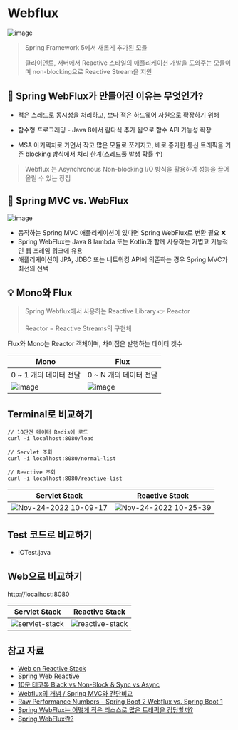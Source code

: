 # Webflux

![image](https://user-images.githubusercontent.com/47589936/204944548-d839f3f6-5a40-445e-a2ad-568395083d6a.png)


> Spring Framework 5에서 새롭게 추가된 모듈
>
> 클라이언트, 서버에서 Reactive 스타일의 애플리케이션 개발을 도와주는 모듈이며 non-blocking으로 Reactive Stream을 지원

## 🧩 Spring WebFlux가 만들어진 이유는 무엇인가?

- 적은 스레드로 동시성을 처리하고, 보다 적은 하드웨어 자원으로 확장하기 위해

- 함수형 프로그래밍 - Java 8에서 람다식 추가 됨으로 함수 API 가능성 확장

- MSA 아키텍처로 가면서 작고 많은 모듈로 쪼개지고, 배로 증가한 통신 트래픽을 기존 blocking 방식에서 처리 한계(스레드풀 발생 확률 ↑)

> Webflux 는 Asynchronous Non-blocking I/O 방식을 활용하여 성능을 끌어 올릴 수 있는 장점

## 🤔 Spring MVC vs. WebFlux

![image](https://user-images.githubusercontent.com/47589936/204944573-ba887df1-17d7-447a-b322-1121d3cf73af.png)

- 동작하는 Spring MVC 애플리케이션이 있다면 Spring WebFlux로 변환 필요 ❌
- Spring WebFlux는 Java 8 lambda 또는 Kotlin과 함께 사용하는 가볍고 기능적인 웹 프레임 워크에 유용
- 애플리케이션이 JPA, JDBC 또는 네트워킹 API에 의존하는 경우 Spring MVC가 최선의 선택

## 💡 Mono와 Flux

> Spring Webflux에서 사용하는 Reactive Library 👉 Reactor
>
> Reactor = Reactive Streams의 구현체

Flux와 Mono는 Reactor 객체이며, 차이점은 발행하는 데이터 갯수

| Mono            |Flux|
|-----------------|------|
| 0 ~ 1 개의 데이터 전달 |0 ~ N 개의 데이터 전달|
|![image](https://user-images.githubusercontent.com/47589936/204944587-a3043ae9-5bed-42d5-9be1-5a23b792de0b.png)|![image](https://user-images.githubusercontent.com/47589936/204944593-88ace0c5-3042-4d5b-948d-09c0b89513af.png)|

## Terminal로 비교하기

````shell
// 10만건 데이터 Redis에 로드
curl -i localhost:8080/load

// Servlet 조회
curl -i localhost:8080/normal-list

// Reactive 조회
curl -i localhost:8080/reactive-list
````

| Servlet Stack | Reactive Stack                                                                                                            |
|-----|-----|
|![Nov-24-2022 10-09-17](https://user-images.githubusercontent.com/47589936/203674415-a0d8e2ca-92fc-4045-bb51-60235b65830d.gif)|![Nov-24-2022 10-25-39](https://user-images.githubusercontent.com/47589936/203674426-9ef05528-e8a0-452d-a90f-6022302c3b84.gif)|

## Test 코드로 비교하기

- IOTest.java

## Web으로 비교하기

http://localhost:8080

| Servlet Stack | Reactive Stack                                                                                                            |
|----------------------------------------------------------------------------------------------------------------------|---------------------------------------------------------------------------------------------------------------------------|
|![servlet-stack](https://user-images.githubusercontent.com/47589936/203270991-f87292ef-4b1a-4523-9818-1edb51b8c6f2.gif)| ![reactive-stack](https://user-images.githubusercontent.com/47589936/203270981-6a926a8b-3654-4ef3-90eb-860b5f4bd233.gif)  |

## 참고 자료

* [Web on Reactive Stack](https://docs.spring.io/spring-framework/docs/current/reference/html/web-reactive.html)
* [Spring Web Reactive](https://www.devkuma.com/docs/spring-web-reactive/1-spring-webflux/)
* [10분 테코톡 Black vs Non-Block & Sync vs Async](https://youtu.be/IdpkfygWIMk)
* [Webflux의 개념 / Spring MVC와 간단비교](https://devuna.tistory.com/108)
* [Raw Performance Numbers - Spring Boot 2 Webflux vs. Spring Boot 1](https://dzone.com/articles/raw-performance-numbers-spring-boot-2-webflux-vs-s)
* [Spring WebFlux는 어떻게 적은 리소스로 많은 트래픽을 감당할까?](https://alwayspr.tistory.com/44)
* [Spring WebFlux란?](https://heeyeah.github.io/spring/2020-02-29-web-flux/) 

